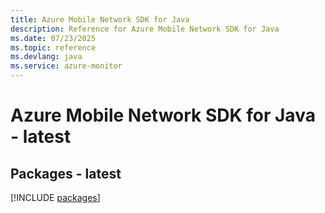 ```yaml
---
title: Azure Mobile Network SDK for Java
description: Reference for Azure Mobile Network SDK for Java
ms.date: 07/23/2025
ms.topic: reference
ms.devlang: java
ms.service: azure-monitor
---
```

# Azure Mobile Network SDK for Java - latest
## Packages - latest
[!INCLUDE [packages](mobile-network-index.md)]